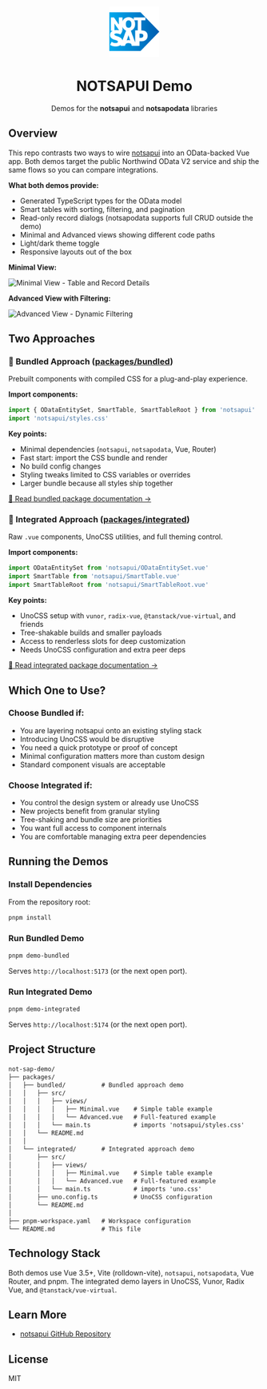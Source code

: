 <div align="center">
  <img src="https://raw.githubusercontent.com/mav-rik/not-sap/main/docs/notsap.png" alt="NotSap Logo" width="100" />
  <h1>NOTSAPUI Demo</h1>
  <p>Demos for the <strong>notsapui</strong> and <strong>notsapodata</strong> libraries</p>
</div>

## Overview

This repo contrasts two ways to wire [notsapui](https://github.com/mav-rik/not-sap) into an OData-backed Vue app. Both demos target the public Northwind OData V2 service and ship the same flows so you can compare integrations.

**What both demos provide:**

- Generated TypeScript types for the OData model
- Smart tables with sorting, filtering, and pagination
- Read-only record dialogs (notsapodata supports full CRUD outside the demo)
- Minimal and Advanced views showing different code paths
- Light/dark theme toggle
- Responsive layouts out of the box

**Minimal View:**

<img src="./docs/table-record.gif" alt="Minimal View - Table and Record Details" />

**Advanced View with Filtering:**

<img src="./docs/adv-filters.gif" alt="Advanced View - Dynamic Filtering" />

## Two Approaches

### 🎁 Bundled Approach ([packages/bundled](https://github.com/mav-rik/not-sap-demo/tree/main/packages/bundled))

Prebuilt components with compiled CSS for a plug-and-play experience.

**Import components:**
```typescript
import { ODataEntitySet, SmartTable, SmartTableRoot } from 'notsapui'
import 'notsapui/styles.css'
```

**Key points:**
- Minimal dependencies (`notsapui`, `notsapodata`, Vue, Router)
- Fast start: import the CSS bundle and render
- No build config changes
- Styling tweaks limited to CSS variables or overrides
- Larger bundle because all styles ship together

[📖 Read bundled package documentation →](packages/bundled/README.md)

### 🔧 Integrated Approach ([packages/integrated](https://github.com/mav-rik/not-sap-demo/tree/main/packages/integrated))

Raw `.vue` components, UnoCSS utilities, and full theming control.

**Import components:**
```typescript
import ODataEntitySet from 'notsapui/ODataEntitySet.vue'
import SmartTable from 'notsapui/SmartTable.vue'
import SmartTableRoot from 'notsapui/SmartTableRoot.vue'
```

**Key points:**
- UnoCSS setup with `vunor`, `radix-vue`, `@tanstack/vue-virtual`, and friends
- Tree-shakable builds and smaller payloads
- Access to renderless slots for deep customization
- Needs UnoCSS configuration and extra peer deps

[📖 Read integrated package documentation →](packages/integrated/README.md)

## Which One to Use?

### Choose **Bundled** if:

- You are layering notsapui onto an existing styling stack
- Introducing UnoCSS would be disruptive
- You need a quick prototype or proof of concept
- Minimal configuration matters more than custom design
- Standard component visuals are acceptable

### Choose **Integrated** if:

- You control the design system or already use UnoCSS
- New projects benefit from granular styling
- Tree-shaking and bundle size are priorities
- You want full access to component internals
- You are comfortable managing extra peer dependencies

## Running the Demos

### Install Dependencies

From the repository root:

```sh
pnpm install
```

### Run Bundled Demo

```sh
pnpm demo-bundled
```

Serves `http://localhost:5173` (or the next open port).

### Run Integrated Demo

```sh
pnpm demo-integrated
```

Serves `http://localhost:5174` (or the next open port).

## Project Structure

```
not-sap-demo/
├── packages/
│   ├── bundled/          # Bundled approach demo
│   │   ├── src/
│   │   │   ├── views/
│   │   │   │   ├── Minimal.vue    # Simple table example
│   │   │   │   └── Advanced.vue   # Full-featured example
│   │   │   └── main.ts            # imports 'notsapui/styles.css'
│   │   └── README.md
│   │
│   └── integrated/       # Integrated approach demo
│       ├── src/
│       │   ├── views/
│       │   │   ├── Minimal.vue    # Simple table example
│       │   │   └── Advanced.vue   # Full-featured example
│       │   └── main.ts            # imports 'uno.css'
│       ├── uno.config.ts          # UnoCSS configuration
│       └── README.md
│
├── pnpm-workspace.yaml   # Workspace configuration
└── README.md             # This file
```

## Technology Stack

Both demos use Vue 3.5+, Vite (rolldown-vite), `notsapui`, `notsapodata`, Vue Router, and pnpm. The integrated demo layers in UnoCSS, Vunor, Radix Vue, and `@tanstack/vue-virtual`.

## Learn More

- [notsapui GitHub Repository](https://github.com/mav-rik/not-sap)

## License

MIT
